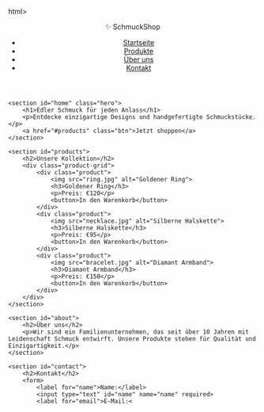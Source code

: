 html>
<html lang="de">
<head>
    <meta charset="UTF-8">
    <meta name="viewport" content="width=device-width, initial-scale=1.0">
    <title>Schmuck Shop</title>
    <link rel="stylesheet" href="styles.css">
</head>
<body>
    <header>
        <div class="logo">✨ SchmuckShop</div>
        <nav>
            <ul>
                <li><a href="#home">Startseite</a></li>
                <li><a href="#products">Produkte</a></li>
                <li><a href="#about">Über uns</a></li>
                <li><a href="#contact">Kontakt</a></li>
            </ul>
        </nav>
    </header>

    <section id="home" class="hero">
        <h1>Edler Schmuck für jeden Anlass</h1>
        <p>Entdecke einzigartige Designs und handgefertigte Schmuckstücke.</p>
        <a href="#products" class="btn">Jetzt shoppen</a>
    </section>

    <section id="products">
        <h2>Unsere Kollektion</h2>
        <div class="product-grid">
            <div class="product">
                <img src="ring.jpg" alt="Goldener Ring">
                <h3>Goldener Ring</h3>
                <p>Preis: €120</p>
                <button>In den Warenkorb</button>
            </div>
            <div class="product">
                <img src="necklace.jpg" alt="Silberne Halskette">
                <h3>Silberne Halskette</h3>
                <p>Preis: €95</p>
                <button>In den Warenkorb</button>
            </div>
            <div class="product">
                <img src="bracelet.jpg" alt="Diamant Armband">
                <h3>Diamant Armband</h3>
                <p>Preis: €150</p>
                <button>In den Warenkorb</button>
            </div>
        </div>
    </section>

    <section id="about">
        <h2>Über uns</h2>
        <p>Wir sind ein Familienunternehmen, das seit über 10 Jahren mit Leidenschaft Schmuck entwirft. Unsere Produkte stehen für Qualität und Einzigartigkeit.</p>
    </section>

    <section id="contact">
        <h2>Kontakt</h2>
        <form>
            <label for="name">Name:</label>
            <input type="text" id="name" name="name" required>
            <label for="email">E-Mail:<
